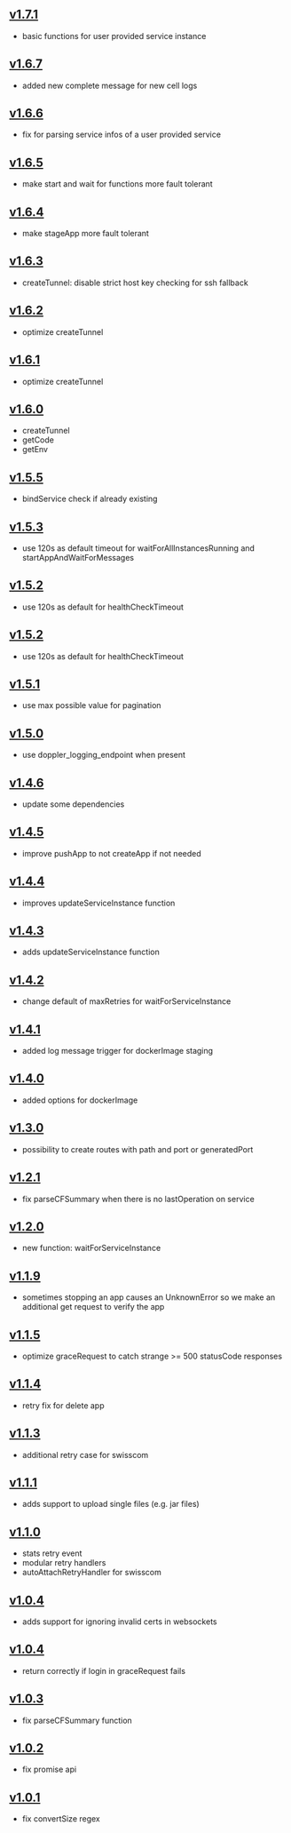 ## [v1.7.1](https://github.com/push2cloud/cf-adapter/compare/v1.6.7...v1.7.1)
- basic functions for user provided service instance

## [v1.6.7](https://github.com/push2cloud/cf-adapter/compare/v1.6.6...v1.6.7)
- added new complete message for new cell logs

## [v1.6.6](https://github.com/push2cloud/cf-adapter/compare/v1.6.5...v1.6.6)
- fix for parsing service infos of a user provided service

## [v1.6.5](https://github.com/push2cloud/cf-adapter/compare/v1.6.4...v1.6.5)
- make start and wait for functions more fault tolerant

## [v1.6.4](https://github.com/push2cloud/cf-adapter/compare/v1.6.3...v1.6.4)
- make stageApp more fault tolerant

## [v1.6.3](https://github.com/push2cloud/cf-adapter/compare/v1.6.2...v1.6.3)
- createTunnel: disable strict host key checking for ssh fallback

## [v1.6.2](https://github.com/push2cloud/cf-adapter/compare/v1.6.1...v1.6.2)
- optimize createTunnel

## [v1.6.1](https://github.com/push2cloud/cf-adapter/compare/v1.6.0...v1.6.1)
- optimize createTunnel

## [v1.6.0](https://github.com/push2cloud/cf-adapter/compare/v1.5.5...v1.6.0)
- createTunnel
- getCode
- getEnv

## [v1.5.5](https://github.com/push2cloud/cf-adapter/compare/v1.5.3...v1.5.5)
- bindService check if already existing

## [v1.5.3](https://github.com/push2cloud/cf-adapter/compare/v1.5.2...v1.5.3)
- use 120s as default timeout for waitForAllInstancesRunning and startAppAndWaitForMessages

## [v1.5.2](https://github.com/push2cloud/cf-adapter/compare/v1.5.1...v1.5.2)
- use 120s as default for healthCheckTimeout

## [v1.5.2](https://github.com/push2cloud/cf-adapter/compare/v1.5.1...v1.5.2)
- use 120s as default for healthCheckTimeout

## [v1.5.1](https://github.com/push2cloud/cf-adapter/compare/v1.5.0...v1.5.1)
- use max possible value for pagination

## [v1.5.0](https://github.com/push2cloud/cf-adapter/compare/v1.4.6...v1.5.0)
- use doppler_logging_endpoint when present

## [v1.4.6](https://github.com/push2cloud/cf-adapter/compare/v1.4.5...v1.4.6)
- update some dependencies

## [v1.4.5](https://github.com/push2cloud/cf-adapter/compare/v1.4.4...v1.4.5)
- improve pushApp to not createApp if not needed

## [v1.4.4](https://github.com/push2cloud/cf-adapter/compare/v1.4.3...v1.4.4)
- improves updateServiceInstance function

## [v1.4.3](https://github.com/push2cloud/cf-adapter/compare/v1.4.2...v1.4.3)
- adds updateServiceInstance function

## [v1.4.2](https://github.com/push2cloud/cf-adapter/compare/v1.4.1...v1.4.2)
- change default of maxRetries for waitForServiceInstance

## [v1.4.1](https://github.com/push2cloud/cf-adapter/compare/v1.4.0...v1.4.1)
- added log message trigger for dockerImage staging

## [v1.4.0](https://github.com/push2cloud/cf-adapter/compare/v1.3.0...v1.4.0)
- added options for dockerImage

## [v1.3.0](https://github.com/push2cloud/cf-adapter/compare/v1.2.1...v1.3.0)
- possibility to create routes with path and port or generatedPort

## [v1.2.1](https://github.com/push2cloud/cf-adapter/compare/v1.2.0...v1.2.1)
- fix parseCFSummary when there is no lastOperation on service

## [v1.2.0](https://github.com/push2cloud/cf-adapter/compare/v1.1.9...v1.2.0)
- new function: waitForServiceInstance

## [v1.1.9](https://github.com/push2cloud/cf-adapter/compare/v1.1.5...v1.1.9)
- sometimes stopping an app causes an UnknownError so we make an additional get request to verify the app

## [v1.1.5](https://github.com/push2cloud/cf-adapter/compare/v1.1.4...v1.1.5)
- optimize graceRequest to catch strange >= 500 statusCode responses

## [v1.1.4](https://github.com/push2cloud/cf-adapter/compare/v1.1.3...v1.1.4)
- retry fix for delete app

## [v1.1.3](https://github.com/push2cloud/cf-adapter/compare/v1.1.1...v1.1.3)
- additional retry case for swisscom

## [v1.1.1](https://github.com/push2cloud/cf-adapter/compare/v1.1.0...v1.1.1)
- adds support to upload single files (e.g. jar files)

## [v1.1.0](https://github.com/push2cloud/cf-adapter/compare/v1.0.5...v1.1.0)
- stats retry event
- modular retry handlers
- autoAttachRetryHandler for swisscom

## [v1.0.4](https://github.com/push2cloud/cf-adapter/compare/v1.0.4...v1.0.5)
- adds support for ignoring invalid certs in websockets

## [v1.0.4](https://github.com/push2cloud/cf-adapter/compare/v1.0.3...v1.0.4)
- return correctly if login in graceRequest fails

## [v1.0.3](https://github.com/push2cloud/cf-adapter/compare/v1.0.2...v1.0.3)
- fix parseCFSummary function

## [v1.0.2](https://github.com/push2cloud/cf-adapter/compare/v1.0.1...v1.0.2)
- fix promise api

## [v1.0.1](https://github.com/push2cloud/cf-adapter/compare/v1.0.0...v1.0.1)
- fix convertSize regex
